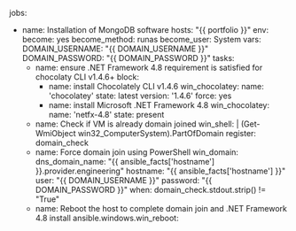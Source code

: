 jobs:
  - name: Installation of MongoDB software
    hosts: "{{ portfolio }}"
    env:
      become: yes
    become_method: runas
    become_user: System
    vars:
      DOMAIN_USERNAME: "{{ DOMAIN_USERNAME }}"
      DOMAIN_PASSWORD: "{{ DOMAIN_PASSWORD }}"
    tasks:
      - name: ensure .NET Framework 4.8 requirement is satisfied for chocolaty CLI v1.4.6+
        block:
          - name: install Chocolately CLI v1.4.6
            win_chocolatey:
              name: 'chocolatey'
              state: latest
              version: '1.4.6'
              force: yes
          - name: install Microsoft .NET Framework 4.8
            win_chocolatey:
              name: 'netfx-4.8'
              state: present
      - name: Check if VM is already domain joined
        win_shell: |
          (Get-WmiObject win32_ComputerSystem).PartOfDomain
        register: domain_check
      - name: Force domain join using PowerShell
        win_domain:
          dns_domain_name: "{{ ansible_facts['hostname'] }}.provider.engineering"
          hostname: "{{ ansible_facts['hostname'] }}"
          user: "{{ DOMAIN_USERNAME }}"
          password: "{{ DOMAIN_PASSWORD }}"
        when: domain_check.stdout.strip() != "True"
      - name: Reboot the host to complete domain join and .NET Framework 4.8 install
        ansible.windows.win_reboot: